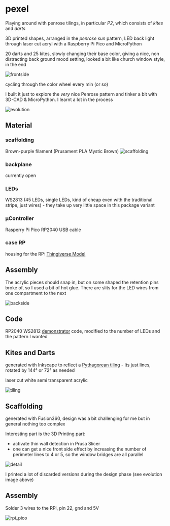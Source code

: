 # pexel
Playing around with penrose tilings, in particular _P2_, which consists of _kites_ and _darts_

3D printed shapes, arranged in the _penrose sun_ pattern, LED back light through laser cut acryl with a Raspberry Pi Pico and MicroPython

20 darts and 25 kites, slowly changing their base color, giving a nice, non distracting back ground mood setting, looked a bit like church window style, in the end 

![frontside](images/frontside.jpg)

cycling through the color wheel every min (or so)

I built it just to explore the _very_ nice Penrose pattern and tinker a bit with 3D-CAD & MicroPython. I learnt a lot in the process

![evolution](images/evolution.jpg)

## Material

### scaffolding

Brown-purple filament (Prusament PLA Mystic Brown)
![scaffolding](images/scaffolding.PNG)

### backplane

currently open

### LEDs

WS2813 (45 LEDs, single LEDs, kind of cheap even with the traditional stripe, just wires) - they take up very little space in this package variant

### µController

Rasperry Pi Pico RP2040
USB cable

### case RP

housing for the RP: [Thingiverse Model](https://www.thingiverse.com/thing:4750920)

## Assembly

The acrylic pieces should snap in, but on some shaped the retention pins broke of, so I used a bit of hot glue. There are slits for the LED wires from one compartment to the next

![backside](images/backside.jpg)

## Code

RP2040 WS2812 [demonstrator](https://core-electronics.com.au/tutorials/how-to-use-ws2812b-rgb-leds-with-raspberry-pi-pico.html) code, modified to the number of LEDs and the pattern I wanted

## Kites and Darts

generated with Inkscape to reflect a [Pythagorean tiling](https://en.wikipedia.org/wiki/Pythagorean_tiling) - Its just lines, rotated by 144° or 72° as needed

laser cut white semi transparent acrylic 

![tiling](images/tiling.jpg)



## Scaffolding

generated with Fusion360, design was a bit challenging for me but in general nothing too complex

Interesting part is the 3D Printing part:

* activate thin wall detection in Prusa Slicer
* one can get a nice front side effect by increasing the number of perimeter lines to 4 or 5, so the window bridges are all parallel 

![detail](images/detail.jpg)

I printed a lot of discarded versions during the design phase (see evolution image above)

## Assembly

Solder 3 wires to the RPi, pin 22, gnd and 5V

![rpi_pico](images/rpi_pico.jpg)
